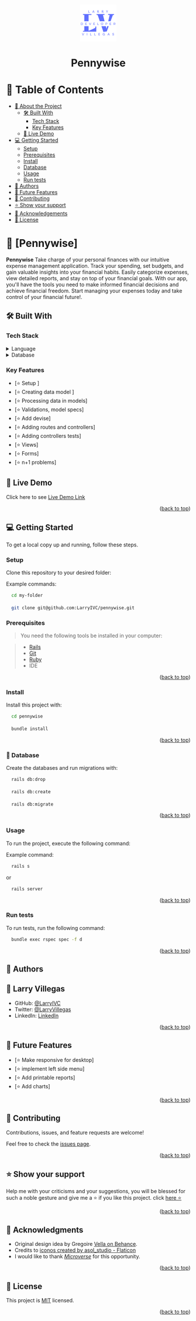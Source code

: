 <a name="readme-top"></a>

<div align="center" style="text-align: center" >
  <img src = "logo.png" style="width: 100px">  
  <h1><b>Pennywise</b></h1>
</div>
<!-- TABLE OF CONTENTS -->

# 📗 Table of Contents

- [📖 About the Project](#about-project)
  - [🛠 Built With](#built-with)
    - [Tech Stack](#tech-stack)
    - [Key Features](#key-features)
  - [🚀 Live Demo](#live-demo)
- [💻 Getting Started](#getting-started)
  - [Setup](#setup)
  - [Prerequisites](#prerequisites)
  - [Install](#install)
  - [Database](#database)
  - [Usage](#usage)
  - [Run tests](#run-tests)
- [👥 Authors](#authors)
- [🔭 Future Features](#future-features)
- [🤝 Contributing](#contributing)
- [⭐️ Show your support](#support)
- [🙏 Acknowledgements](#acknowledgements)
- [📝 License](#license)

<!-- PROJECT DESCRIPTION -->

# 📖 [Pennywise] <a name="about-project"></a>

**Pennywise** Take charge of your personal finances with our intuitive expense management application. Track your spending, set budgets, and gain valuable insights into your financial habits. Easily categorize expenses, view detailed reports, and stay on top of your financial goals. With our app, you'll have the tools you need to make informed financial decisions and achieve financial freedom. Start managing your expenses today and take control of your financial future!.

## 🛠 Built With <a name="built-with"></a>

### Tech Stack <a name="tech-stack"></a>

<details>
  <summary>Language</summary>
  <ul>
    <li><a href="https://www.ruby-lang.org/es/">Ruby</a></li>
  </ul>
  <ul>
    <li><a href="https://rubyonrails.org/">Ruby on Rails</a></li>
  </ul>
</details>
<details>
  <summary>Database</summary>
  <ul>
    <li><a href="https://www.postgresql.org/">PostgreSQL</a></li>
  </ul>
</details>

<!-- Features -->

### Key Features <a name="key-features"></a>

- [⭐️ Setup ]
- [⭐️ Creating data model ]
- [⭐️ Processing data in models]
- [⭐️ Validations, model specs]
- [⭐️ Add devise]
- [⭐️ Adding routes and controllers]
- [⭐️ Adding controllers tests]
- [⭐️ Views]
- [⭐️ Forms]
- [⭐️ n+1 problems]

## 🚀 Live Demo <a name="live-demo"></a>

Click here to see [Live Demo Link](https://rails-lb6q.onrender.com)

<p align="right">(<a href="#readme-top">back to top</a>)</p>

## 💻 Getting Started <a name="getting-started"></a>

To get a local copy up and running, follow these steps.

### Setup

Clone this repository to your desired folder:

Example commands:

```sh
  cd my-folder

  git clone git@github.com:LarryIVC/pennywise.git
```

### Prerequisites

> You need the following tools be installed in your computer:

> - [Rails](https://guides.rubyonrails.org/)
> - [Git](https://www.linode.com/docs/guides/how-to-install-git-on-linux-mac-and-windows/)
> - [Ruby](https://github.com/microverseinc/curriculum-ruby/blob/main/simple-ruby/articles/ruby_installation_instructions.md)
> - IDE

<p align="right">(<a href="#readme-top">back to top</a>)</p>

### Install

Install this project with:

```sh
  cd pennywise

  bundle install
```

<p align="right">(<a href="#readme-top">back to top</a>)</p>

### 💾 Database

Create the databases and run migrations with:

```sh
  rails db:drop

  rails db:create

  rails db:migrate
```
<p align="right">(<a href="#readme-top">back to top</a>)</p>

### Usage

To run the project, execute the following command:

Example command:

```sh
  rails s
```
  or

```sh
  rails server
```
<p align="right">(<a href="#readme-top">back to top</a>)</p>

### Run tests

To run tests, run the following command:

```sh
  bundle exec rspec spec -f d
```

<p align="right">(<a href="#readme-top">back to top</a>)</p>

<!-- AUTHORS -->

## 👥 Authors <a name="authors"></a>

## 👤 **Larry Villegas**
- GitHub: [@LarryIVC](https://github.com/LarryIVC)
- Twitter: [@LarryVillegas](https://twitter.com/LarryVillegas)
- LinkedIn: [LinkedIn](https://www.linkedin.com/in/larryvillegascostas/)

<p align="right">(<a href="#readme-top">back to top</a>)</p>

<!-- FUTURE FEATURES -->

## 🔭 Future Features <a name="future-features"></a>

- [⭐️ Make responsive for desktop]
- [⭐️ implement left side menu]
- [⭐️ Add printable reports]
- [⭐️ Add charts]

<p align="right">(<a href="#readme-top">back to top</a>)</p>

<!-- CONTRIBUTING -->

## 🤝 Contributing <a name="contributing"></a>

Contributions, issues, and feature requests are welcome!

Feel free to check the [issues page](https://github.com/LarryIVC/larrys-blog/issues).

<p align="right">(<a href="#readme-top">back to top</a>)</p>

<!-- SUPPORT -->

## ⭐️ Show your support <a name="support"></a>


Help me with your criticisms and your suggestions, you will be blessed for such a noble gesture and give me a ⭐️ if you like this project. click [here ⭐️](https://github.com/LarryIVC/pennywise)

<p align="right">(<a href="#readme-top">back to top</a>)</p>

<!-- ACKNOWLEDGEMENTS -->

## 🙏 Acknowledgments <a name="acknowledgements"></a>

- Original design idea by Gregoire [Vella on Behance](https://www.behance.net/gregoirevella).
- Credits to <a href="https://www.flaticon.es/iconos" title="iconos">iconos created by asol_studio - Flaticon</a>
- I would like to thank *[Microverse](https://www.microverse.org/?grsf=l49pe7)* for this opportunity.<br>

<p align="right">(<a href="#readme-top">back to top</a>)</p>


## 📝 License <a name="license"></a>

This project is [MIT](./LICENSE) licensed.

<p align="right">(<a href="#readme-top">back to top</a>)</p>
